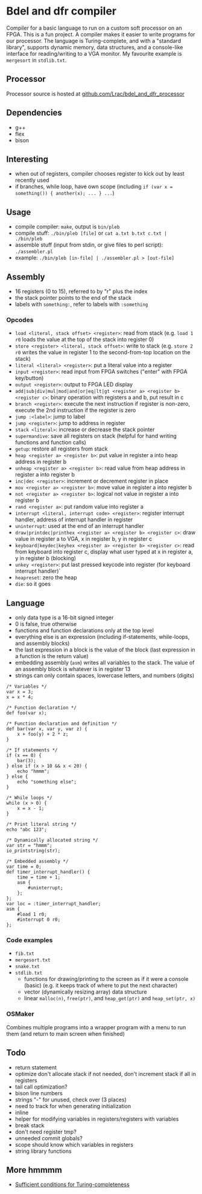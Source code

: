 # Bdel and dfr compiler
Compiler for a basic language to run on a custom soft processor on an FPGA.
This is a fun project.
A compiler makes it easier to write programs for our processor.
The language is Turing-complete, and with a "standard library", supports dynamic memory, data structures, and a console-like interface for reading/writing to a VGA monitor.
My favourite example is `mergesort` in `stdlib.txt`.

## Processor
Processor source is hosted at [github.com/Lrac/bdel_and_dfr_processor][2]

## Dependencies
- g++
- flex
- bison

## Interesting
- when out of registers, compiler chooses register to kick out by least recently used
- if branches, while loop, have own scope (including `if (var x = something()) { another(x); ... } ...`)

## Usage
- compile compiler: `make`, output is `bin/pleb`
- compile stuff: `./bin/pleb [file]` or `cat a.txt b.txt c.txt | ./bin/pleb`
- assemble stuff (input from stdin, or give files to perl script): `./assembler.pl`
- example: `./bin/pleb [in-file] | ./assembler.pl > [out-file]`

## Assembly
- 16 registers (0 to 15), referred to by "r" plus the index
- the stack pointer points to the end of the stack
- labels with `something:`, refer to labels with `:something`

### Opcodes
- `load <literal, stack offset> <register>`: read from stack (e.g. `load 1 r0` loads the value at the top of the stack into register 0)
- `store <register> <literal, stack offset>`: write to stack (e.g. `store 2 r0` writes the value in register 1 to the second-from-top location on the stack)
- `literal <literal> <register>`: put a literal value into a register
- `input <register>`: read input from FPGA switches ("enter" with FPGA key/button)
- `output <register>`: output to FPGA LED display
- `add|sub|div|mul|mod|and|or|eq|lt|gt <register a> <register b> <register c>`: binary operation with registers a and b, put result in c
- `branch <register>`: execute the next instruction if register is non-zero, execute the 2nd instruction if the register is zero
- `jump :<label>`: jump to label
- `jump <register>`: jump to address in register
- `stack <literal>`: increase or decrease the stack pointer
- `supermandive`: save all registers on stack (helpful for hand writing functions and function calls)
- `getup`: restore all registers from stack
- `heap <register a> <register b>`: put value in register a into heap address in register b
- `unheap <register a> <register b>`: read value from heap address in register a into register b
- `inc|dec <register>`: increment or decrement register in place
- `mov <register a> <register b>`: move value in register a into register b
- `not <register a> <register b>`: logical not value in register a into register b
- `rand <register a>`: put random value into register a
- `interrupt <literal, interrupt code> <register>`: register interrupt handler, address of interrupt handler in register
- `uninterrupt`: used at the end of an interrupt handler
- `draw|printdec|printhex <register a> <register b> <register c>`: draw value in register a to VGA, x in register b, y in register c
- `keyboard|keydec|keyhex <register a> <register b> <register c>`: read from keyboard into register c, display what user typed at x in register a, y in register b (blocking)
- `unkey <register>`: put last pressed keycode into register (for keyboard interrupt handler)`
- `heapreset`: zero the heap
- `die`: so it goes

## Language
- only data type is a 16-bit signed integer
- 0 is false, true otherwise
- functions and function declarations only at the top level
- everything else is an expression (including if-statements, while-loops, and assembly blocks)
- the last expression in a block is the value of the block (last expression in a function is the return value)
- embedding assembly (`asm`) writes all variables to the stack. The value of an assembly block is whatever is in register 13
- strings can only contain spaces, lowercase letters, and numbers (digits)

```
/* Variables */
var x = 3;
x = x * 4;

/* Function declaration */
def foo(var x);

/* Function declaration and definition */
def bar(var x, var y, var z) {
	x + foo(y) + 2 * z;
}

/* If statements */
if (x == 0) {
	bar(3);
} else if (x > 10 && x < 20) {
	echo "hmmm";
} else {
	echo "something else";
}

/* While loops */
while (x > 0) {
	x = x - 1;
}

/* Print literal string */
echo "abc 123";

/* Dynamically allocated string */
var str = "hmmm";
io_printstring(str);

/* Embedded assembly */
var time = 0;
def timer_interrupt_handler() {
	time = time + 1;
	asm {
		#uninterrupt;
	};
};
var loc = :timer_interrupt_handler;
asm {
	#load 1 r0;
	#interrupt 0 r0;
};
```

### Code examples
- `fib.txt`
- `mergesort.txt`
- `snake.txt`
- `stdlib.txt`
	- functions for drawing/printing to the screen as if it were a console (basic) (e.g. it keeps track of where to put the next character)
	- vector (dynamically resizing array) data structure
	- linear `malloc(n)`, `free(ptr)`, and `heap_get(ptr)` and `heap_set(ptr, x)`

### OSMaker
Combines multiple programs into a wrapper program with a menu to run them (and return to main screen when finished)

## Todo
- return statement
- optimize don't allocate stack if not needed, don't increment stack if all in registers
- tail call optimization?
- bison line numbers
- strings "-" for unused, check over (3 places)
- need to track for when generating initialization
- inline
- helper for modifying variables in registers/registers with variables
- break stack
- don't need register tmp?
- unneeded commit globals?
- scope should know which variables in registers
- string library functions

## More hmmmm
- [Sufficient conditions for Turing-completeness][1]

[1]: http://cs.stackexchange.com/questions/991/are-there-minimum-criteria-for-a-programming-language-being-turing-complete
[2]: https://github.com/Lrac/bdel_and_dfr_processor
